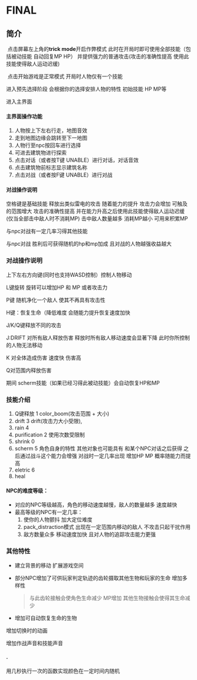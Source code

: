 # FINAL

## 简介

​	点击屏幕左上角的**trick mode**开启作弊模式 此时在开局时即可使用全部技能（包括被动技能 自动回复MP HP） 并提供强力的普通攻击(攻击的准确性提高 使用此技能使得敌人运动迟缓) 

​	点击开始游戏是正常模式 开局时人物仅有一个技能

进入预先选择阶段 会根据你的选择安排人物的特性 初始技能 HP MP等

进入主界面

#### 主界面操作功能

1. 人物按上下左右行走，地图音效
2. 走到地图边缘会跳转至下一地图 
3. 人物行至npc按回车进行选择 
4. 可进去建筑物进行探索  
5. 点击对话（或者按T键 UNABLE）进行对话，对话音效
6. 点击建筑物前标志显示建筑名称 
7. 点击对战（或者按F键 UNABLE）进行对战 

#### 对战操作说明

空格键是基础技能 释放出类似雷电的攻击 随着能力的提升 攻击力会增加 可触及的范围增大 攻击的准确性提高 并在能力升高之后使用此技能使得敌人运动迟缓 (仅当全部击中敌人时不消耗MP) 击中敌人数量越多 消耗MP越小 可用来积累MP

与npc对战有一定几率习得其他技能

与npc对战 胜利后可获得随机的hp和mp加成 且对战的人物越强收益越大

### 对战操作说明

上下左右方向键(同时也支持WASD控制）控制人物移动

L键旋转 旋转可以增加HP 和 MP 或者攻击力

P键 随机净化一个敌人 使其不再具有攻击性 

H键：恢复生命（降低难度 会随能力提升恢复速度加快

J/K/Q键释放不同的攻击

J:DRIFT 对所有敌人释放伤害 释放时所有敌人移动速度会显著下降 此时你所控制的人物无法移动

K 对全体造成伤害 速度快 伤害高

Q对范围内释放伤害

期间 scherm技能（如果已经习得此被动技能）会自动恢复HP和MP

### 技能介绍

1. Q键释放 1 color_boom(攻击范围 + 大小)
2. drift 3  drift(攻击力大小受限),
3. rain 4
4. purification 2 使用次数受限制
5. shrink 0
6. scherm 5 角色自身的特性 其他对象也可能具有  和某个NPC对话之后获得 之后通过战斗这个能力会增强  对战时一定几率出现 增加HP MP 概率随能力而提高
7. eletric 6
8. heal 

#### NPC的难度等级：

- 对应的NPC等级越高，角色的移动速度越慢，敌人的数量越多 速度越快
- 最高等级的NPC有一定几率：
  1. 使你的人物颤抖 加大定位难度
  2. pack_distraction模式 出现在一定范围内移动的敌人 不攻击只起干扰作用
  3. 敌方数量众多 移动速度加快 且对人物的追踪攻击能力更强

### 其他特性

- 建立背景的移动 扩展游戏空间 

- 部分NPC增加了可供玩家判定轨迹的齿轮摄取其他生物和玩家的生命 增加多样性 

  > 与此齿轮接触会使角色生命减少 MP增加  其他生物接触会使得其生命减少

- 增加可自动恢复生命的生物

增加切换时的动画

增加作战声音和技能声音

#### .

用几秒执行一次的函数实现颜色在一定时间内随机





